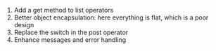 1. Add a get method to list operators
2. Better object encapsulation: here everything is flat, which is a poor design
3. Replace the switch in the post operator 
4. Enhance messages and error handling
